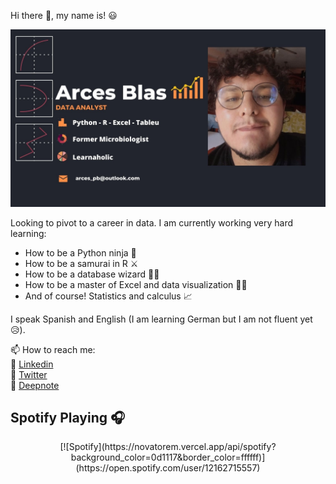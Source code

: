 

<!--
**arcesblas/arcesblas** is a ✨ _special_ ✨ repository because its `README.md` (this file) appears on your GitHub profile.

Here are some ideas to get you started:

- 🔭 I’m currently working on ...
- 💬 Ask me about ...
- 😄 Pronouns: ...
- ⚡ Fun fact: ...
-->
Hi there 👋, my name is! :smiley:

![portada](portada.jpg)

Looking to pivot to a career in data.
I am currently working very hard learning:
- How to be a Python ninja 🥷
- How to be a samurai in R ⚔️
- How to be a database wizard 🧙‍♂️
- How to be a master of Excel and data visualization 👨‍🏫
- And of course! Statistics and calculus 📈


I speak Spanish and English (I am learning German but I am not fluent yet :disappointed_relieved:).

📫 How to reach me:  
🔗 [Linkedin](https://www.linkedin.com/in/arcesblas/)  
🔗 [Twitter](https://twitter.com/arcesblas)  
🔗 [Deepnote](https://deepnote.com/@arcesblas)   

## Spotify Playing 🎧

<div align="center">
  [![Spotify](https://novatorem.vercel.app/api/spotify?background_color=0d1117&border_color=ffffff)](https://open.spotify.com/user/12162715557)
</div>
